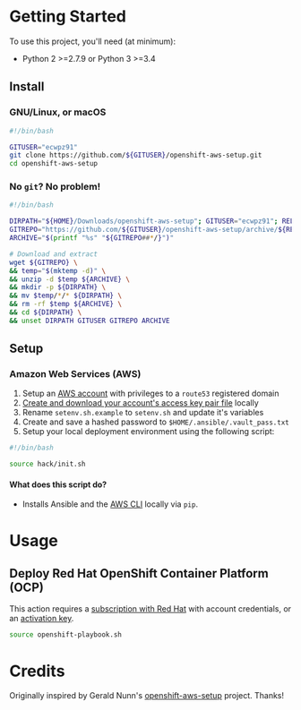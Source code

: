 # Getting Started

To use this project, you'll need (at minimum):

- Python 2 >=2.7.9 or Python 3 >=3.4

## Install

### GNU/Linux, or macOS

```sh
#!/bin/bash

GITUSER="ecwpz91"
git clone https://github.com/${GITUSER}/openshift-aws-setup.git
cd openshift-aws-setup
```

### No `git`? No problem!

```sh
#!/bin/bash

DIRPATH="${HOME}/Downloads/openshift-aws-setup"; GITUSER="ecwpz91"; RELEASE="master"
GITREPO="https://github.com/${GITUSER}/openshift-aws-setup/archive/${RELEASE}.zip"
ARCHIVE="$(printf "%s" "${GITREPO##*/}")"

# Download and extract
wget ${GITREPO} \
&& temp="$(mktemp -d)" \
&& unzip -d $temp ${ARCHIVE} \
&& mkdir -p ${DIRPATH} \
&& mv $temp/*/* ${DIRPATH} \
&& rm -rf $temp ${ARCHIVE} \
&& cd ${DIRPATH} \
&& unset DIRPATH GITUSER GITREPO ARCHIVE
```

## Setup

### Amazon Web Services (AWS)

1. Setup an [AWS account][1] with privileges to a `route53` registered domain
2. [Create and download your account's access key pair file][2] locally
3. Rename `setenv.sh.example` to `setenv.sh` and update it's variables
4. Create and save a hashed password to `$HOME/.ansible/.vault_pass.txt`
5. Setup your local deployment environment using the following script:

```sh
#!/bin/bash

source hack/init.sh
```

#### What does this script do?

- Installs Ansible and the [AWS CLI][4] locally via `pip`.

# Usage

## Deploy Red Hat OpenShift Container Platform (OCP)

This action requires a [subscription with Red Hat][5] with account credentials, or an [activation key][6].

```sh
source openshift-playbook.sh
```

# Credits

Originally inspired by Gerald Nunn's [openshift-aws-setup][7] project. Thanks!

[1]: https://aws.amazon.com/
[2]: http://docs.aws.amazon.com/general/latest/gr/managing-aws-access-keys.html
[3]: https://pypi.python.org/pypi/virtualenv
[4]: http://docs.aws.amazon.com/cli/latest/userguide/cli-environment.html
[5]: https://www.redhat.com/en/about/value-of-subscription
[6]: https://access.redhat.com/articles/1378093
[7]: https://github.com/gnunn1/openshift-aws-setup
[8]: http://docs.ansible.com/ansible/latest/playbooks_vault.html
